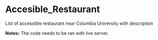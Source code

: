 # Accesible_Restaurant
List of accessible restaurant near Columbia University with description

**Notes:** The code needs to be ran with live server.
